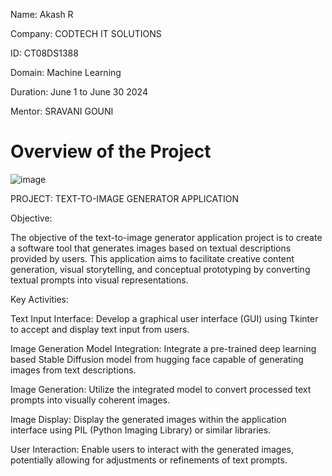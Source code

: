 Name: Akash R

Company: CODTECH IT SOLUTIONS

ID: CT08DS1388

Domain: Machine Learning

Duration: June 1 to June 30 2024 

Mentor: SRAVANI GOUNI

# Overview of the Project
![image](https://github.com/Ak4shR/CODTECH-Task2/assets/146863657/f61ae5d5-0464-4464-b900-63eee4ebb971)

PROJECT: TEXT-TO-IMAGE GENERATOR APPLICATION

Objective:

The objective of the text-to-image generator application project is to create a software tool that generates images based on textual descriptions provided by users. This application aims to facilitate creative content generation, visual storytelling, and conceptual prototyping by converting textual prompts into visual representations.

Key Activities:

Text Input Interface: Develop a graphical user interface (GUI) using Tkinter to accept and display text input from users.

Image Generation Model Integration: Integrate a pre-trained deep learning based Stable Diffusion model from hugging face capable of generating images from text descriptions.

Image Generation: Utilize the integrated model to convert processed text prompts into visually coherent images.

Image Display: Display the generated images within the application interface using PIL (Python Imaging Library) or similar libraries.

User Interaction: Enable users to interact with the generated images, potentially allowing for adjustments or refinements of text prompts.







